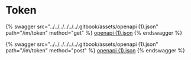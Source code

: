 # Token

{% swagger src="../../../../../../.gitbook/assets/openapi (1).json" path="/im/token" method="get" %}
[openapi (1).json](<../../../../../../.gitbook/assets/openapi (1).json>)
{% endswagger %}

{% swagger src="../../../../../../.gitbook/assets/openapi (1).json" path="/im/token" method="post" %}
[openapi (1).json](<../../../../../../.gitbook/assets/openapi (1).json>)
{% endswagger %}
